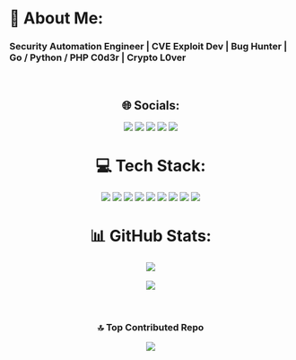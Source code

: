<h1>💫 About Me:</h1>
<h3>Security Automation Engineer | CVE Exploit Dev | Bug Hunter | Go / Python / PHP C0d3r | Crypto L0ver</h3>
<br>

<div align="center">
<h2>🌐 Socials:</h2>
<a href="https://linkedin.com/in/zomasec"><img src="https://img.shields.io/badge/LinkedIn-%230077B5.svg?logo=linkedin&logoColor=white"></a>
<a href="https://medium.com/@zomasec"><img src="https://img.shields.io/badge/Medium-12100E?logo=medium&logoColor=white"></a>
<a href="https://reddit.com/user/zomasec"><img src="https://img.shields.io/badge/Reddit-%23FF4500.svg?logo=Reddit&logoColor=white"></a>
<a href="https://x.com/zomasec"><img src="https://img.shields.io/badge/X-black.svg?logo=X&logoColor=white"></a>
<a href="https://youtube.com/@zomasec"><img src="https://img.shields.io/badge/YouTube-%23FF0000.svg?logo=YouTube&logoColor=white"></a>

<h1>💻 Tech Stack:</h1>
<img src="https://img.shields.io/badge/c++-%2300599C.svg?style=for-the-badge&logo=c%2B%2B&logoColor=white">
<img src="https://img.shields.io/badge/javascript-%23323330.svg?style=for-the-badge&logo=javascript&logoColor=%23F7DF1E">
<img src="https://img.shields.io/badge/java-%23ED8B00.svg?style=for-the-badge&logo=openjdk&logoColor=white">
<img src="https://img.shields.io/badge/php-%23777BB4.svg?style=for-the-badge&logo=php&logoColor=white">
<img src="https://img.shields.io/badge/python-3670A0?style=for-the-badge&logo=python&logoColor=ffdd54">
<img src="https://img.shields.io/badge/go-%2300ADD8.svg?style=for-the-badge&logo=go&logoColor=white">
<img src="https://img.shields.io/badge/css3-%231572B6.svg?style=for-the-badge&logo=css3&logoColor=white">
<img src="https://img.shields.io/badge/MongoDB-%234ea94b.svg?style=for-the-badge&logo=mongodb&logoColor=white">
<img src="https://img.shields.io/badge/mysql-4479A1.svg?style=for-the-badge&logo=mysql&logoColor=white">

<h1>📊 GitHub Stats:</h1>
 <img src="https://github-readme-stats.vercel.app/api/top-langs/?username=zomasec&theme=dark&hide_border=false&include_all_commits=true&count_private=true&layout=compact">
<br> <br>
<img src="https://github-readme-streak-stats.herokuapp.com/?user=zomasec&theme=dark&hide_border=false"><br>
<br> <br>
<h3>🔝 Top Contributed Repo</h3>
<img src="https://github-contributor-stats.vercel.app/api?username=zomasec&limit=5&theme=dark&combine_all_yearly_contributions=true">
</div>
<br>

